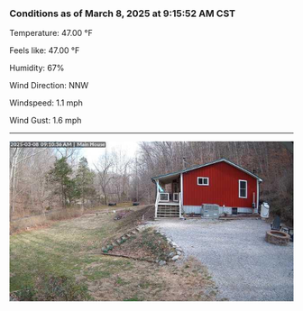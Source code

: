 ### Conditions as of March 8, 2025 at 9:15:52 AM CST 

Temperature: 47.00 &deg;F

Feels like: 47.00 &deg;F

Humidity: 67%

Wind Direction: NNW

Windspeed: 1.1 mph

Wind Gust: 1.6 mph

---

<img src="./images/latest.jpeg"/>

